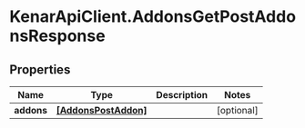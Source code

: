 # KenarApiClient.AddonsGetPostAddonsResponse

## Properties

Name | Type | Description | Notes
------------ | ------------- | ------------- | -------------
**addons** | [**[AddonsPostAddon]**](AddonsPostAddon.md) |  | [optional] 


